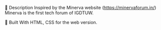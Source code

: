 📝 Description
Inspired by the Minerva website (https://minervaforum.in/)
Minerva is the first tech forum of IGDTUW.

🔧 Built With
HTML, CSS for the web version.

